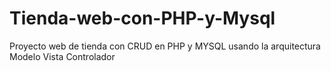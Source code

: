# Tienda-web-con-PHP-y-Mysql


Proyecto web de tienda con CRUD en PHP y MYSQL usando la arquitectura Modelo Vista Controlador
